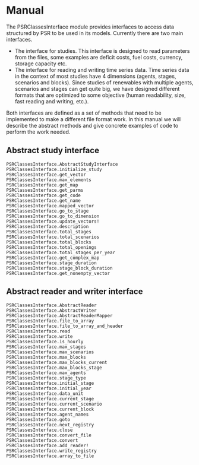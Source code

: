 # Manual

The PSRClassesInterface module provides interfaces to access data structured by PSR to be used in its models. Currently there are two main interfaces. 
 * The interface for studies. This interface is designed to read parameters from the files, some examples are deficit costs, fuel costs, currency, storage capacity etc.
 * The interface for reading and writing time series data. Time series data in the context of most studies have 4 dimensions (agents, stages, scenarios and blocks). Since studies of renewables with multiple agents, scenarios and stages can get quite big, we have designed different formats that are optimized to some objective (human readability, size, fast reading and writing, etc.).

Both interfaces are defined as a set of methods that need to be implemented to make a different file format work. In this manual we will describe the abstract methods and give concrete examples of code to perform the work needed.

## Abstract study interface

```@docs
PSRClassesInterface.AbstractStudyInterface
PSRClassesInterface.initialize_study
PSRClassesInterface.get_vector
PSRClassesInterface.max_elements
PSRClassesInterface.get_map
PSRClassesInterface.get_parms
PSRClassesInterface.get_code
PSRClassesInterface.get_name
PSRClassesInterface.mapped_vector
PSRClassesInterface.go_to_stage
PSRClassesInterface.go_to_dimension
PSRClassesInterface.update_vectors!
PSRClassesInterface.description
PSRClassesInterface.total_stages
PSRClassesInterface.total_scenarios
PSRClassesInterface.total_blocks
PSRClassesInterface.total_openings
PSRClassesInterface.total_stages_per_year
PSRClassesInterface.get_complex_map
PSRClassesInterface.stage_duration
PSRClassesInterface.stage_block_duration
PSRClassesInterface.get_nonempty_vector
```

## Abstract reader and writer interface

```@docs
PSRClassesInterface.AbstractReader
PSRClassesInterface.AbstractWriter
PSRClassesInterface.AbstractReaderMapper
PSRClassesInterface.file_to_array
PSRClassesInterface.file_to_array_and_header
PSRClassesInterface.read
PSRClassesInterface.write
PSRClassesInterface.is_hourly
PSRClassesInterface.max_stages
PSRClassesInterface.max_scenarios
PSRClassesInterface.max_blocks
PSRClassesInterface.max_blocks_current
PSRClassesInterface.max_blocks_stage
PSRClassesInterface.max_agents
PSRClassesInterface.stage_type
PSRClassesInterface.initial_stage
PSRClassesInterface.initial_year
PSRClassesInterface.data_unit
PSRClassesInterface.current_stage
PSRClassesInterface.current_scenario
PSRClassesInterface.current_block
PSRClassesInterface.agent_names
PSRClassesInterface.goto
PSRClassesInterface.next_registry
PSRClassesInterface.close
PSRClassesInterface.convert_file
PSRClassesInterface.convert
PSRClassesInterface.add_reader!
PSRClassesInterface.write_registry
PSRClassesInterface.array_to_file
```